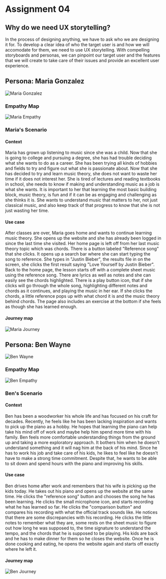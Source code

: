 # Assignment 04

## Why do we need UX storytelling?

In the process of designing anything, we have to ask who we are designing it for. To develop a clear idea of who the target user is and how we will accomodate for them, we need to use UX storytelling. With compelling storyboards and personas, we can pinpoint our target user and the features that we will create to take care of their issues and provide an excellent user experience.

## Persona: Maria Gonzalez

![Maria Gonzalez](/assignment04/assets/maria_gonzalez.png)

### Empathy Map

![Maria Empathy](/assignment04/assets/maria_empathy.png)

### Maria's Scenario

#### Context

Maria has grown up listening to music since she was a child. Now that she is going to college and pursuing a degree, she has had trouble deciding what she wants to do as a career. She has been trying all kinds of hobbies and fields to try and figure out what she is passionate about. Now that she has decided to try and learn music theory, she does not want to waste her time if it does not interest her. She is tired of lectures and reading textbooks in school, she needs to know if making and understanding music as a job is what she wants. It is important to her that learning the most basic building block, music theory, is fun and if it can be as engaging and challenging as she thinks it is. She wants to understand music that matters to her, not just classical music, and also keep track of that progress to know that she is not just wasting her time.

#### Use case

After classes are over, Maria goes home and wants to continue learning music theory. She opens up the website and she has already been logged in since the last time she visited. Her home page is left off from her last music theory topic which was chords. There is a button labeled "Reference song" that she clicks. It opens up a search bar where she can start typing the song to reference. She types in "Justin Bieber", the results file in on the screen, she clicks the first result saying "Love Yourself by Justin Bieber". Back to the home page, the lesson starts off with a complete sheet music using the reference song. There are lyrics as well as notes and she can easily see the chords highlighted. There is a play button icon, that if she clicks will go through the whole song, highlighting different notes and chords as it continues, and playing the music in her ear. If she clicks the chords, a little reference pops up with what chord it is and the music theory behind chords. The page also includes an exercise at the bottom if she feels as though she has learned enough. 

#### Journey map

![Maria Journey](/assignment04/assets/maria_journey.png)

## Persona: Ben Wayne

![Ben Wayne](/assignment04/assets/ben_wayne.png)


### Empathy Map

![Ben Empathy](/assignment04/assets/ben_empathy.png)

### Ben's Scenario

#### Context

Ben has been a woodworker his whole life and has focused on his craft for decades. Recently, he feels like he has been lacking inspiration and wants to pick up the piano as a hobby. He hopes that learning the piano can help take his mind off of work and maybe help him spend more time with his family. Ben feels more comfortable understanding things from the ground up and taking a more exploratory approach. It bothers him when he doesn't understand something and it will nag him at the back of his mind. Since he has to work his job and take care of his kids, he likes to feel like he doesn't have to make a strong time commitment. Despite that, he wants to be able to sit down and spend hours with the piano and improving his skills.

#### Use case

Ben drives home after work and remembers that his wife is picking up the kids today. He takes out his piano and opens up the website at the same time. He clicks the "reference song" button and chooses the song he has been learning. He clicks the small microphone icon, and starts recording what he has learned so far. He clicks the "comparison button" and compares his recording with what the official track sounds like. He notices that there are some discrepancies with his recording. He clicks the little notes to remember what they are, some rests on the sheet music to figure out how long he was supposed to, the time signature to understand the tempo, and the chords that he is supposed to be playing. His kids are back and he has to make dinner for them so he closes the website. Once he is done cooking and eating, he opens the website again and starts off exactly where he left it.

#### Journey map

![Ben Journey](/assignment04/assets/ben_journey.png)
